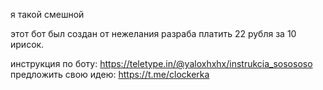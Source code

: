 я такой смешной


этот бот был создан от нежелания разраба платить 22 рубля за 10 ирисок.




инструкция по боту: https://teletype.in/@yaloxhxhx/instrukcia_sosososo
предложить свою идею: https://t.me/clockerka
